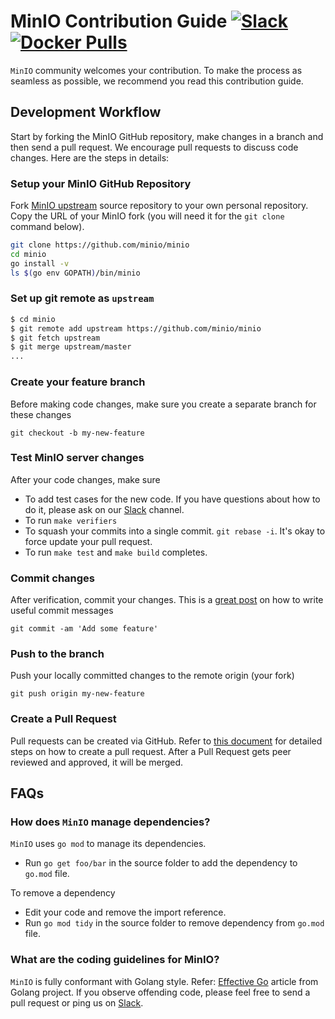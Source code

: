 # MinIO Contribution Guide [![Slack](https://slack.min.io/slack?type=svg)](https://slack.min.io) [![Docker Pulls](https://img.shields.io/docker/pulls/minio/minio.svg?maxAge=604800)](https://hub.docker.com/r/minio/minio/)

``MinIO`` community welcomes your contribution. To make the process as seamless as possible, we recommend you read this contribution guide.

## Development Workflow

Start by forking the MinIO GitHub repository, make changes in a branch and then send a pull request. We encourage pull requests to discuss code changes. Here are the steps in details:

### Setup your MinIO GitHub Repository

Fork [MinIO upstream](https://github.com/minio/minio/fork) source repository to your own personal repository. Copy the URL of your MinIO fork (you will need it for the `git clone` command below).

```sh
git clone https://github.com/minio/minio
cd minio
go install -v
ls $(go env GOPATH)/bin/minio
```

### Set up git remote as ``upstream``

```sh
$ cd minio
$ git remote add upstream https://github.com/minio/minio
$ git fetch upstream
$ git merge upstream/master
...
```

### Create your feature branch

Before making code changes, make sure you create a separate branch for these changes

```
git checkout -b my-new-feature
```

### Test MinIO server changes

After your code changes, make sure

- To add test cases for the new code. If you have questions about how to do it, please ask on our [Slack](https://slack.min.io) channel.
- To run `make verifiers`
- To squash your commits into a single commit. `git rebase -i`. It's okay to force update your pull request.
- To run `make test` and `make build` completes.

### Commit changes

After verification, commit your changes. This is a [great post](https://chris.beams.io/posts/git-commit/) on how to write useful commit messages

```
git commit -am 'Add some feature'
```

### Push to the branch

Push your locally committed changes to the remote origin (your fork)

```
git push origin my-new-feature
```

### Create a Pull Request

Pull requests can be created via GitHub. Refer to [this document](https://help.github.com/articles/creating-a-pull-request/) for detailed steps on how to create a pull request. After a Pull Request gets peer reviewed and approved, it will be merged.

## FAQs

### How does ``MinIO`` manage dependencies?

``MinIO`` uses `go mod` to manage its dependencies.

- Run `go get foo/bar` in the source folder to add the dependency to `go.mod` file.

To remove a dependency

- Edit your code and remove the import reference.
- Run `go mod tidy` in the source folder to remove dependency from `go.mod` file.

### What are the coding guidelines for MinIO?

``MinIO`` is fully conformant with Golang style. Refer: [Effective Go](https://github.com/golang/go/wiki/CodeReviewComments) article from Golang project. If you observe offending code, please feel free to send a pull request or ping us on [Slack](https://slack.min.io).
